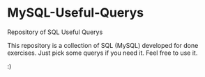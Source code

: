 # MySQL-Useful-Querys

Repository of SQL Useful Querys

This repository is a collection of SQL (MySQL) developed for done exercises. Just pick some querys if you need it. Feel free to use it.

:)
